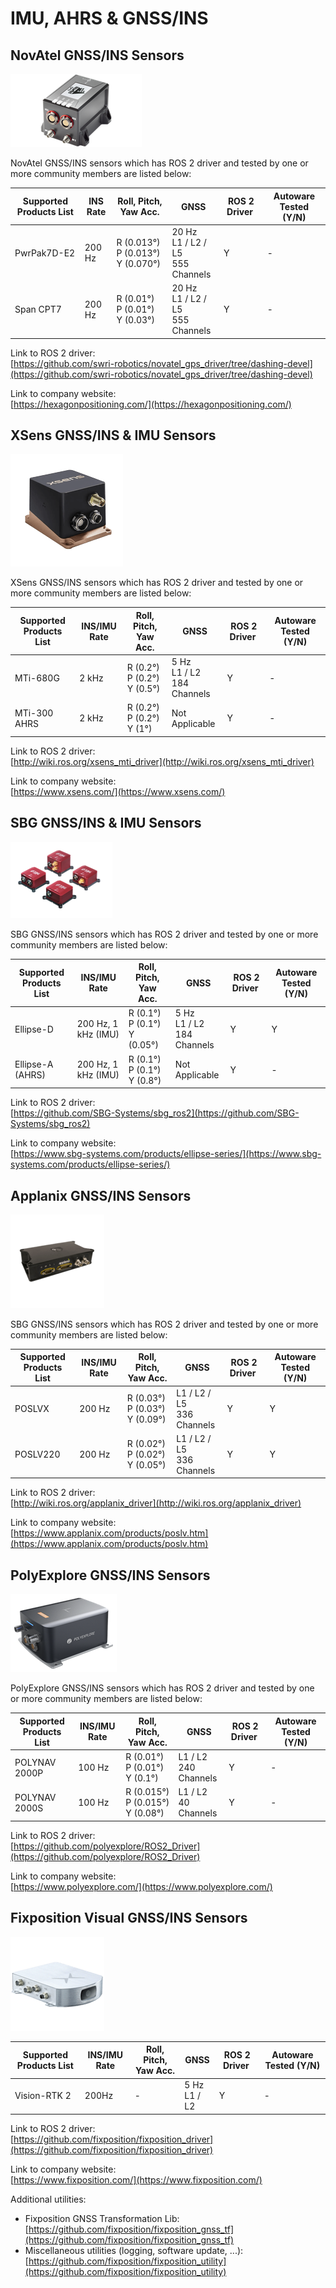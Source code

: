 # IMU, AHRS & GNSS/INS

## **NovAtel GNSS/INS Sensors**

![images/gnss-novatel.png](images/gnss-novatel.png)

NovAtel GNSS/INS sensors which has ROS 2 driver and tested by one or more community members are listed below:

| Supported Products List | INS Rate | Roll, Pitch, Yaw Acc.                  | GNSS                                    | ROS 2 Driver  | Autoware Tested (Y/N) |
| ----------------------- | -------- | -------------------------------------- | --------------------------------------- | ------------- | --------------------- |
| PwrPak7D-E2             | 200 Hz   | R (0.013°)<br>P (0.013°)<br>Y (0.070°) | 20 Hz<br>L1 / L2 / L5<br> 555 Channels  | Y             | -                     |
| Span CPT7               | 200 Hz   | R (0.01°) <br>P (0.01°) <br>Y (0.03°)  | 20 Hz <br>L1 / L2 / L5 <br>555 Channels | Y             | -                     |

Link to ROS 2 driver:  
[https://github.com/swri-robotics/novatel_gps_driver/tree/dashing-devel](https://github.com/swri-robotics/novatel_gps_driver/tree/dashing-devel)

Link to company website:  
[https://hexagonpositioning.com/](https://hexagonpositioning.com/)

## **XSens GNSS/INS & IMU Sensors**

![images/gnss-novatel.png](images/gnss-xsens.png)

XSens GNSS/INS sensors which has ROS 2 driver and tested by one or more community members are listed below:

| Supported Products List | INS/IMU Rate | Roll, Pitch, Yaw Acc.            | GNSS                             | ROS 2 Driver  | Autoware Tested (Y/N) |
| ----------------------- | ------------ | -------------------------------- | -------------------------------- | ------------- | --------------------- |
| MTi-680G                | 2 kHz        | R (0.2°)<br>P (0.2°)<br>Y (0.5°) | 5 Hz<br>L1 / L2 <br>184 Channels | Y             | -                     |
| MTi-300 AHRS            | 2 kHz        | R (0.2°)<br>P (0.2°)<br>Y (1°)   | Not Applicable                   | Y             | -                     |

Link to ROS 2 driver:  
[http://wiki.ros.org/xsens_mti_driver](http://wiki.ros.org/xsens_mti_driver)

Link to company website:  
[https://www.xsens.com/](https://www.xsens.com/)

## **SBG GNSS/INS & IMU Sensors**

![images/gnss-sbg.png](images/gnss-sbg.png)

SBG GNSS/INS sensors which has ROS 2 driver and tested by one or more community members are listed below:

| Supported Products List | INS/IMU Rate        | Roll, Pitch, Yaw Acc.             | GNSS                            | ROS 2 Driver  | Autoware Tested (Y/N) |
| ----------------------- | ------------------- | --------------------------------- | ------------------------------- | ------------- | --------------------- |
| Ellipse-D               | 200 Hz, 1 kHz (IMU) | R (0.1°)<br>P (0.1°)<br>Y (0.05°) | 5 Hz<br>L1 / L2<br>184 Channels | Y             | Y                     |
| Ellipse-A (AHRS)        | 200 Hz, 1 kHz (IMU) | R (0.1°)<br>P (0.1°)<br>Y (0.8°)  | Not Applicable                  | Y             | -                     |

Link to ROS 2 driver:  
[https://github.com/SBG-Systems/sbg_ros2](https://github.com/SBG-Systems/sbg_ros2)

Link to company website:  
[https://www.sbg-systems.com/products/ellipse-series/](https://www.sbg-systems.com/products/ellipse-series/)

## **Applanix GNSS/INS Sensors**

  <!-- cspell: ignore  POSLV  POLYNAV -->

![images/gnss-applanix.png](images/gnss-applanix.png)

SBG GNSS/INS sensors which has ROS 2 driver and tested by one or more community members are listed below:

| Supported Products List | INS/IMU Rate | Roll, Pitch, Yaw Acc.               | GNSS                         | ROS 2 Driver  | Autoware Tested (Y/N) |
| ----------------------- | ------------ | ----------------------------------- | ---------------------------- | ------------- | --------------------- |
| POSLVX                  | 200 Hz       | R (0.03°)<br>P (0.03°)<br>Y (0.09°) | L1 / L2 / L5<br>336 Channels | Y             | Y                     |
| POSLV220                | 200 Hz       | R (0.02°)<br>P (0.02°)<br>Y (0.05°) | L1 / L2 / L5<br>336 Channels | Y             | Y                     |

Link to ROS 2 driver:  
[http://wiki.ros.org/applanix_driver](http://wiki.ros.org/applanix_driver)

Link to company website:  
[https://www.applanix.com/products/poslv.htm](https://www.applanix.com/products/poslv.htm)

## **PolyExplore GNSS/INS Sensors**

![images/gnss-polyexplore.png](images/gnss-polyexplore.png)

PolyExplore GNSS/INS sensors which has ROS 2 driver and tested by one or more community members are listed below:

| Supported Products List | INS/IMU Rate | Roll, Pitch, Yaw Acc.                 | GNSS                    | ROS 2 Driver  | Autoware Tested (Y/N) |
| ----------------------- | ------------ | ------------------------------------- | ----------------------- | ------------- | --------------------- |
| POLYNAV 2000P           | 100 Hz       | R (0.01°)<br>P (0.01°)<br>Y (0.1°)    | L1 / L2<br>240 Channels | Y             | -                     |
| POLYNAV 2000S           | 100 Hz       | R (0.015°)<br>P (0.015°)<br>Y (0.08°) | L1 / L2<br>40 Channels  | Y             | -                     |

Link to ROS 2 driver:  
[https://github.com/polyexplore/ROS2_Driver](https://github.com/polyexplore/ROS2_Driver)

Link to company website:  
[https://www.polyexplore.com/](https://www.polyexplore.com/)

## **Fixposition Visual GNSS/INS Sensors**

![images/gnss-fixposition.png](images/gnss-fixposition.png)

| Supported Products List | INS/IMU Rate | Roll, Pitch, Yaw Acc. | GNSS            | ROS 2 Driver  | Autoware Tested (Y/N) |
| ----------------------- | ------------ | --------------------- | --------------- | ------------- | --------------------- |
| Vision-RTK 2            | 200Hz        | -                     | 5 Hz<br>L1 / L2 | Y             | -                     |

Link to ROS 2 driver:  
[https://github.com/fixposition/fixposition_driver](https://github.com/fixposition/fixposition_driver)

Link to company website:  
[https://www.fixposition.com/](https://www.fixposition.com/)

Additional utilities:

- Fixposition GNSS Transformation Lib: [https://github.com/fixposition/fixposition_gnss_tf](https://github.com/fixposition/fixposition_gnss_tf)
- Miscellaneous utilities (logging, software update, ...): [https://github.com/fixposition/fixposition_utility](https://github.com/fixposition/fixposition_utility)
